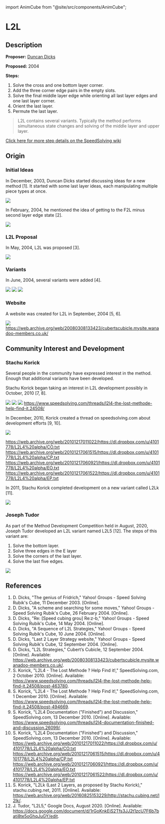 import AnimCube from "@site/src/components/AnimCube";

# L2L

<AnimCube params="buttonbar=0&position=lluuu&scale=6&hint=10&hintborder=1&borderwidth=10&facelets=ddddyddddwwwwwwwwwdbbdbbddbdggdggdggdddooooooddrdrrdrr" width="400px" height="400px" />

## Description

**Proposer:** [Duncan Dicks](CubingContributors/MethodDevelopers.md#dicks-duncan)

**Proposed:** 2004

**Steps:**

1. Solve the cross and one bottom layer corner.
2. Add the three corner edge pairs in the empty slots.
3. Solve the final middle layer edge while orienting all last layer edges and one last layer corner.
4. Orient the last layer.
5. Permute the last layer.

>L2L contains several variants. Typically the method performs simultaneous state changes and solving of the middle layer and upper layer.

[Click here for more step details on the SpeedSolving wiki](https://www.speedsolving.com/wiki/index.php/L2L4)

## Origin

### Initial Ideas

In December, 2003, Duncan Dicks started discussing ideas for a new method [1]. It started with some last layer ideas, each manipulating multiple piece types at once.

![](img/L2L/NewMethod.png)

In February, 2004, he mentioned the idea of getting to the F2L minus second layer edge state [2].

![](img/L2L/F2LMinusEdge.png)

### L2L Proposal

In May, 2004, L2L was proposed [3].

![](img/L2L/InitialProposal.png)

### Variants

In June, 2004, several variants were added [4].

![](img/L2L/Variants1.png)
![](img/L2L/Variants2.png)
![](img/L2L/Variants3.png)

### Website

A website was created for L2L in September, 2004 [5, 6].

![](img/L2L/Site.png)
https://web.archive.org/web/20080308133423/cubertscubicle.mysite.wanadoo-members.co.uk/

## Community Interest and Development

### Stachu Korick

Several people in the community have expressed interest in the method. Enough that additional variants have been developed.

Stachu Korick began taking an interest in L2L development possibly in October, 2010 [7, 8].

![](img/L2L/Korick1.png)
![](img/L2L/Korick2.png)
![](img/L2L/Korick3.png)
https://www.speedsolving.com/threads/l2l4-the-lost-methode-help-find-it.24508/

In December, 2010, Korick created a thread on speedsolving.com about development efforts [9, 10].

![](img/L2L/Korick4.png)

https://web.archive.org/web/20101217011022/https://dl.dropbox.com/u/4101778/L2L4%20alpha/CO.txt
https://web.archive.org/web/20101217061515/https://dl.dropbox.com/u/4101778/L2L4%20alpha/CP.txt
https://web.archive.org/web/20101217060921/https://dl.dropbox.com/u/4101778/L2L4%20alpha/EO.txt
https://web.archive.org/web/20101217061522/https://dl.dropbox.com/u/4101778/L2L4%20alpha/EP.txt

In 2011, Stachu Korick completed development on a new variant called L2Lk [11].

![](img/L2L/Korick5.png)

### Joseph Tudor

As part of the Method Development Competition held in August, 2020, Joseph Tudor developed an L2L variant named L2L5 [12]. The steps of this variant are:

1. Solve the bottom layer.
2. Solve three edges in the E layer
3. Solve the corners of the last layer.
4. Solve the last five edges.

![](img/L2L/Tudor.png)

## References

1.	D. Dicks, "The genius of Fridrich," Yahoo! Groups - Speed Solving Rubik's Cube, 11 December 2003. [Online].
2.	D. Dicks, "A scheme and searching for some moves," Yahoo! Groups - Speed Solving Rubik's Cube, 26 February 2004. [Online].
3.	D. Dicks, "Re: [Speed cubing grou] Re:z-b," Yahoo! Groups - Speed Solving Rubik's Cube, 14 May 2004. [Online].
4.	D. Dicks, "A Sequence of L2L Strategies," Yahoo! Groups - Speed Solving Rubik's Cube, 10 June 2004. [Online].
5.	D. Dicks, "Last 2 Layer Strategy website," Yahoo! Groups - Speed Solving Rubik's Cube, 12 September 2004. [Online].
6.	D. Dicks, "L2L Strategies," Cubert’s Cubicle, 12 September 2004. [Online]. Available: https://web.archive.org/web/20080308133423/cubertscubicle.mysite.wanadoo-members.co.uk/.
7.	S. Korick, "L2L4 - The Lost Methode ? Help Find it!," SpeedSolving.com, 2 October 2010. [Online]. Available: https://www.speedsolving.com/threads/l2l4-the-lost-methode-help-find-it.24508/post-463780.
8.	S. Korick, "L2L4 - The Lost Methode ? Help Find it!," SpeedSolving.com, 1 December 2010. [Online]. Available: https://www.speedsolving.com/threads/l2l4-the-lost-methode-help-find-it.24508/post-494669.
9.	S. Korick, "L2L4 Documentation ("Finished") and Discussion," SpeedSolving.com, 13 December 2010. [Online]. Available: https://www.speedsolving.com/threads/l2l4-documentation-finished-and-discussion.26099/.
10.	S. Korick, "L2L4 Documentation ("Finished") and Discussion," SpeedSolving.com, 13 December 2010. [Online]. Available:
https://web.archive.org/web/20101217011022/https://dl.dropbox.com/u/4101778/L2L4%20alpha/CO.txt
https://web.archive.org/web/20101217061515/https://dl.dropbox.com/u/4101778/L2L4%20alpha/CP.txt
https://web.archive.org/web/20101217060921/https://dl.dropbox.com/u/4101778/L2L4%20alpha/EO.txt
https://web.archive.org/web/20101217061522/https://dl.dropbox.com/u/4101778/L2L4%20alpha/EP.txt
11.	S. Korick, "L2Lk (Last 2 Layers, as proposed by Stachu Korick)," stachu.cubing.net, 2011. [Online]. Available: https://web.archive.org/web/20160825153229/http://stachu.cubing.net/l2lk/.
12.	J. Tudor, "L2L5," Google Docs, August 2020. [Online]. Available: https://docs.google.com/document/d/1rGoKnkEjS2Tfs3JJ2t1zcU7F6b7bati8te5oGhqJuGY/edit.